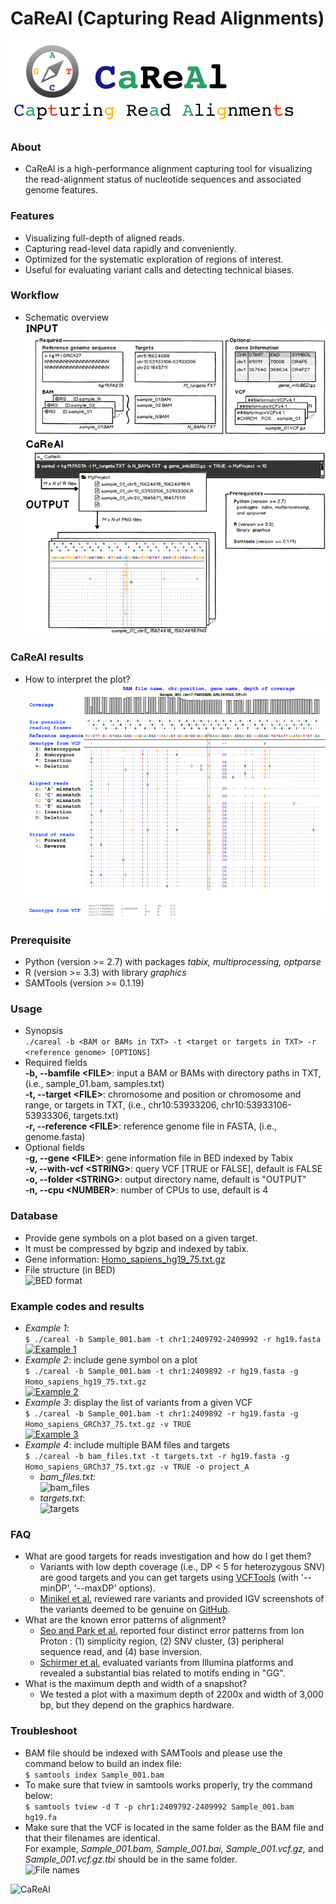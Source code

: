 # CaReAl (Capturing Read Alignments)

![CaReAl](/imgs/CaReAl_banner.png)  

### About
 * CaReAl is a high-performance alignment capturing tool for visualizing the read-alignment status of nucleotide sequences and associated genome features.

### Features
 * Visualizing full-depth of aligned reads.
 * Capturing read-level data rapidly and conveniently.
 * Optimized for the systematic exploration of regions of interest.
 * Useful for evaluating variant calls and detecting technical biases.

### Workflow
 * Schematic overview   
 ![Overview](/imgs/CaReAl_overview.png)
 
### CaReAl results
 * How to interpret the plot?  
 ![CaReAl snapshot](/imgs/CaReAl_example.png)

### Prerequisite
 * Python (version >= 2.7) with packages _tabix, multiprocessing, optparse_
 * R (version >= 3.3) with library _graphics_
 * SAMTools (version >= 0.1.19)
   
### Usage
 * Synopsis  
 ```./careal -b <BAM or BAMs in TXT> -t <target or targets in TXT> -r <reference genome> [OPTIONS]```
 * Required fields  
   **-b, --bamfile \<FILE\>**: input a BAM or BAMs with directory paths in TXT, (i.e., sample_01.bam, samples.txt)  
   **-t, --target \<FILE\>**: chromosome and position or chromosome and range, or targets in TXT, (i.e., chr10:53933206, chr10:53933106-53933306, targets.txt)  
   **-r, --reference \<FILE\>**: reference genome file in FASTA, (i.e., genome.fasta)  
 * Optional fields  
   **-g, --gene \<FILE\>**: gene information file in BED indexed by Tabix  
   **-v, --with-vcf \<STRING\>**: query VCF \[TRUE or FALSE\], default is FALSE  
   **-o, --folder \<STRING\>**: output directory name, default is "OUTPUT"  
   **-n, --cpu \<NUMBER\>**: number of CPUs to use, default is 4  

### Database
 * Provide gene symbols on a plot based on a given target.
 * It must be compressed by bgzip and indexed by tabix.
 * Gene information: [Homo_sapiens_hg19_75.txt.gz](/database/Homo_sapiens_hg19_75.txt.gz)
 * File structure (in BED)  
 ![BED format](/imgs/gene_db_structure.png)

### Example codes and results
 * _Example 1_:  
 ```$ ./careal -b Sample_001.bam -t chr1:2409792-2409992 -r hg19.fasta```  
 [![Example 1](/imgs/example_1.png)](http://public.lootpiz.com/images/careal_output_example_1.png)
 * _Example 2_: include gene symbol on a plot    
 ```$ ./careal -b Sample_001.bam -t chr1:2409892 -r hg19.fasta -g Homo_sapiens_hg19_75.txt.gz```  
 [![Example 2](/imgs/example_2.png)](http://public.lootpiz.com/images/careal_output_example_2.png)
 * _Example 3_: display the list of variants from a given VCF    
 ```$ ./careal -b Sample_001.bam -t chr1:2409892 -r hg19.fasta -g Homo_sapiens_GRCh37_75.txt.gz -v TRUE```  
 [![Example 3](/imgs/example_3.png)](http://public.lootpiz.com/images/careal_output_example_3.png)
 * _Example 4_: include multiple BAM files and targets  
 ```$ ./careal -b bam_files.txt -t targets.txt -r hg19.fasta -g Homo_sapiens_GRCh37_75.txt.gz -v TRUE -o project_A```  
   * _bam_files.txt_:  
   ![bam_files](/imgs/bam_files.png)  
   * _targets.txt_:  
   ![targets](/imgs/targets.png)

### FAQ
 * What are good targets for reads investigation and how do I get them?  
   * Variants with low depth coverage (i.e., DP < 5 for heterozygous SNV) are good targets and you can get targets using [VCFTools](https://vcftools.github.io/man_latest.html) (with '--minDP', '--maxDP' options).
   * [Minikel et al.](http://stm.sciencemag.org/content/8/322/322ra9) reviewed rare variants and provided IGV screenshots of the variants deemed to be genuine on [GitHub](https://github.com/ericminikel/prnp_penetrance/tree/master/supplement/igv).
 * What are the known error patterns of alignment?  
   * [Seo and Park et al.](http://journals.plos.org/plosone/article?id=10.1371/journal.pone.0181304) reported four distinct error patterns from Ion Proton : (1) simplicity region, (2) SNV cluster, (3) peripheral sequence read, and (4) base inversion.
   * [Schirmer et al.](https://bmcbioinformatics.biomedcentral.com/articles/10.1186/s12859-016-0976-y) evaluated variants from Illumina platforms and revealed a substantial bias related to motifs ending in "GG".
 * What is the maximum depth and width of a snapshot?
   * We tested a plot with a maximum depth of 2200x and width of 3,000 bp, but they depend on the graphics hardware.

### Troubleshoot
 * BAM file should be indexed with SAMTools and please use the command below to build an index file:  
 ```$ samtools index Sample_001.bam```
 * To make sure that tview in samtools works properly, try the command below:  
 ```$ samtools tview -d T -p chr1:2409792-2409992 Sample_001.bam hg19.fa```
 * Make sure that the VCF is located in the same folder as the BAM file and that their filenames are identical.  
   For example, _Sample_001.bam, Sample_001.bai, Sample_001.vcf.gz,_ and _Sample_001.vcf.gz.tbi_ should be in the same folder.  
   ![File names](/imgs/bam_vcf_directory.png)


![CaReAl](/imgs/CaReAl_logo.png)  
